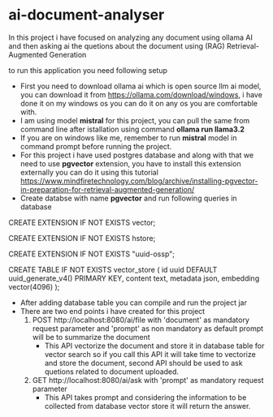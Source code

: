 # ai-document-analyser
In this project i have focused on analyzing any document using ollama AI and then asking ai the quetions about the document using (RAG) Retrieval-Augmented Generation

to run this application you need following setup
* First you need to download ollama ai which is open source llm ai model, you can download it from https://ollama.com/download/windows, i have done it on my windows os you can do it on any os you are comfortable with.
* I am using model **mistral** for this project, you can pull the same from command line after istallation using command **ollama run llama3.2**
* If you are on windows like me, remember to run **mistral** model in command prompt before running the project.
* For this project i have used postgres database and along with that we need to use **pgvector** extension, you have to install this extension externally you can do it using this tutorial https://www.mindfiretechnology.com/blog/archive/installing-pgvector-in-preparation-for-retrieval-augmented-generation/
* Create databse with name **pgvector** and run following queries in database 

CREATE EXTENSION IF NOT EXISTS vector;

CREATE EXTENSION IF NOT EXISTS hstore;

CREATE EXTENSION IF NOT EXISTS "uuid-ossp";

CREATE TABLE IF NOT EXISTS vector_store (
    id uuid DEFAULT uuid_generate_v4() PRIMARY KEY,
    content text,
    metadata json,
    embedding vector(4096)
);

* After adding database table you can compile and run the project jar
* There are two end points i have created for this project
  1. POST http://localhost:8080/ai/file with 'document' as mandatory request parameter and 'prompt' as non mandatory as default prompt will be to summarize the document
     - This API vectorize the document and store it in database table for vector search so if you call this API it will take time to vectorize and store the document, second         API should be used to ask quetions related to document uploaded.
  3. GET http://localhost:8080/ai/ask with 'prompt' as mandatory request parameter
     - This API takes prompt and considering the information to be collected from database vector store it will return the answer.
